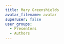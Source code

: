 ```yaml
---
title: Mary Greenshields
avatar_filename: avatar
superuser: false
user_groups:
  - Presenters
  - Authors
---
```

